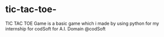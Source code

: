 # tic-tac-toe-
TIC TAC TOE Game is a basic game which i made by using python for my internship for codSoft for A.I. Domain @codSoft
